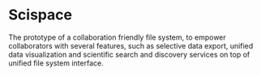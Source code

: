 # Scispace
The prototype of a collaboration friendly file system, to empower collaborators with several features, such as selective data export, unified data visualization and scientific search and discovery services on top of unified file system interface.
